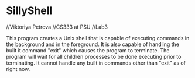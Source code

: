 # SillyShell
//Viktoriya Petrova
//CS333 at PSU
//Lab3

This program creates a Unix shell that is capable of executing commands in the background 
and in the foreground. It is also capable of handling the built it command "exit" which
causes the program to terminate. The program will wait for all children processes to be
done executing prior to terminating. It cannot handle any built in commands other than "exit" 
as of right now.